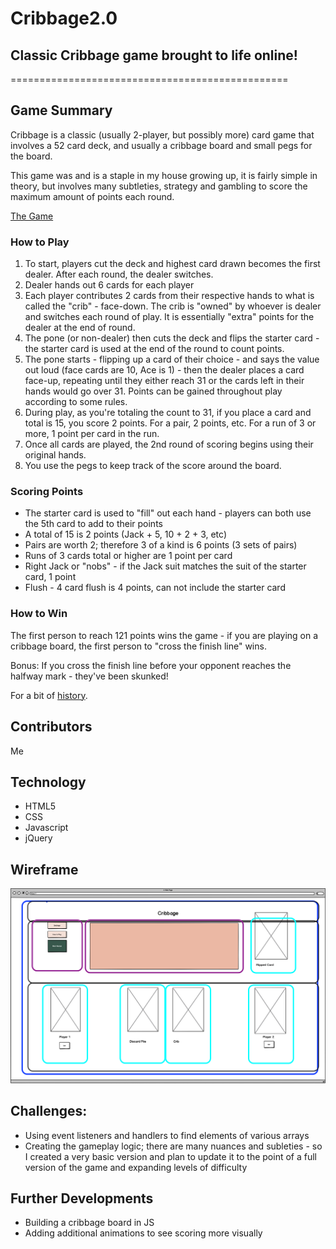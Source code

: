 # Cribbage2.0
## Classic Cribbage game brought to life online!
================================================

## Game Summary

Cribbage is a classic (usually 2-player, but possibly more) card game that involves a 52 card deck, and usually a cribbage board and small pegs for the board.

This game was and is a staple in my house growing up, it is fairly simple in theory, but involves many subtleties, strategy and gambling to score the maximum amount of points each round. 

[The Game](https://plinytheyounger.github.io/Cribbage2.0/)

### How to Play

1. To start, players cut the deck and highest card drawn becomes the first dealer. After each round, the dealer switches.
2. Dealer hands out 6 cards for each player
3. Each player contributes 2 cards from their respective hands to what is called the "crib" - face-down. The crib is "owned" by whoever is dealer and switches each round of play. It is essentially "extra" points for the dealer at the end of round.
4. The pone (or non-dealer) then cuts the deck and flips the starter card - the starter card is used at the end of the round to count points.
5. The pone starts - flipping up a card of their choice - and says the value out loud (face cards are 10, Ace is 1) - then the dealer places a card face-up, repeating until they either reach 31 or the cards left in their hands would go over 31. Points can be gained throughout play according to some rules.
6. During play, as you're totaling the count to 31, if you place a card and total is 15, you score 2 points. For a pair, 2 points, etc. For a run of 3 or more, 1 point per card in the run.
7. Once all cards are played, the 2nd round of scoring begins using their original hands. 
8. You use the pegs to keep track of the score around the board.

### Scoring Points
* The starter card is used to "fill" out each hand - players can both use the 5th card to add to their points
* A total of 15 is 2 points (Jack + 5, 10 + 2 + 3, etc)
* Pairs are worth 2; therefore 3 of a kind is 6 points (3 sets of pairs)
* Runs of 3 cards total or higher are 1 point per card
* Right Jack or "nobs" - if the Jack suit matches the suit of the starter card, 1 point
* Flush - 4 card flush is 4 points, can not include the starter card

### How to Win
The first person to reach 121 points wins the game - if you are playing on a cribbage board, the first person to "cross the finish line" wins. 

Bonus: If you cross the finish line before your opponent reaches the halfway mark - they've been skunked!

For a bit of [history](https://en.wikipedia.org/wiki/Cribbage).

## Contributors
Me

## Technology
* HTML5
* CSS
* Javascript
* jQuery

## Wireframe

![wireframe](wireframe/Desktop_Cribbage.png)

## Challenges:
- Using event listeners and handlers to find elements of various arrays
- Creating the gameplay logic; there are many nuances and subleties - so I created a very basic version and plan to update it to the point of a full version of the game and expanding levels of difficulty

## Further Developments
- Building a cribbage board in JS
- Adding additional animations to see scoring more visually
